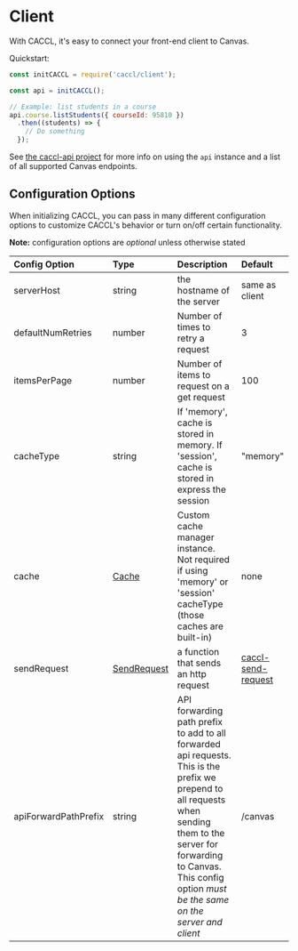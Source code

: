 # Client

With CACCL, it's easy to connect your front-end client to Canvas.

Quickstart:

```js
const initCACCL = require('caccl/client');

const api = initCACCL();

// Example: list students in a course
api.course.listStudents({ courseId: 95810 })
  .then((students) => {
    // Do something
  });
```

See [the caccl-api project](https://github.com/harvard-edtech/caccl-api) for more info on using the `api` instance and a list of all supported Canvas endpoints.

## Configuration Options

When initializing CACCL, you can pass in many different configuration options to customize CACCL's behavior or turn on/off certain functionality.

**Note:** configuration options are _optional_ unless otherwise stated

Config Option | Type | Description | Default
:--- | :--- | :--- | :---
serverHost | string | the hostname of the server | same as client
defaultNumRetries | number | Number of times to retry a request | 3
itemsPerPage | number | Number of items to request on a get request | 100
cacheType | string | If 'memory', cache is stored in memory. If 'session', cache is stored in express the session | "memory"
cache | [Cache](https://github.com/harvard-edtech/caccl-api/blob/master/docs/Cache.md) | Custom cache manager instance. Not required if using 'memory' or 'session' cacheType (those caches are built-in) | none
sendRequest | [SendRequest](https://github.com/harvard-edtech/caccl-send-request) | a function that sends an http request | [caccl-send-request](https://github.com/harvard-edtech/caccl-send-request)
apiForwardPathPrefix | string | API forwarding path prefix to add to all forwarded api requests. This is the prefix we prepend to all requests when sending them to the server for forwarding to Canvas. This config option _must be the same on the server and client_ | /canvas
